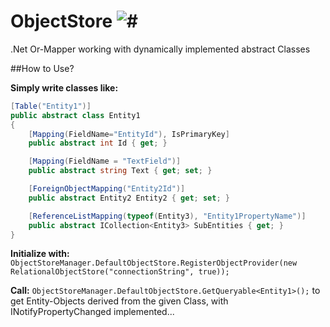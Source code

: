 ObjectStore ![#](https://travis-ci.org/Ausm/ObjectStore.svg)
===========

.Net Or-Mapper working with dynamically implemented abstract Classes

##How to Use?


**Simply write classes like:**


```C#
[Table("Entity1")]
public abstract class Entity1
{
    [Mapping(FieldName="EntityId"), IsPrimaryKey]
    public abstract int Id { get; }

    [Mapping(FieldName = "TextField")]
    public abstract string Text { get; set; }

    [ForeignObjectMapping("Entity2Id")]
    public abstract Entity2 Entity2 { get; set; }

    [ReferenceListMapping(typeof(Entity3), "Entity1PropertyName")]
    public abstract ICollection<Entity3> SubEntities { get; }
}
```

**Initialize with:**
`ObjectStoreManager.DefaultObjectStore.RegisterObjectProvider(new RelationalObjectStore("connectionString", true));`

**Call:**
`ObjectStoreManager.DefaultObjectStore.GetQueryable<Entity1>();`
to get Entity-Objects derived from the given Class, with INotifyPropertyChanged implemented...
